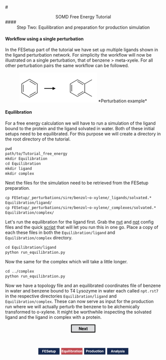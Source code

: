#<center>SOMD Free Energy Tutorial</center>
####<center>Step Two: Equilibration and preparation for production simulation </center>

#### Workflow using a single perturbation

In the FESetup part of the tutorial we have set up multiple ligands shown in the ligand perturbation network. For simplicity the workflow will now be illustrated on a single perturbation, that of benzene > meta-xyele. For all other perturbation pairs the same workflow can be followed. 

<center>
<img src="Data/example.jpg" alt="example" style="width: 250px;  min-width: 50px;" /> 
</a>
*Perturbation example* 
</center>


#### Equilibration
For a free energy calculation we will have to run a simulation of the ligand bound to the protein and the ligand solvated in water. Both of these initial setups need to be equilibrated. For this purpose we will create a directory in the root directory of the tutorial. 

```
pwd
path/to/Tutorial_free_energy
mkdir Equilibration
cd Equilibration
mkdir ligand
mkdir complex
```

Next the files for the simulation need to be retrieved from the FESetup preparation. 

```
cp FESetup/_perturbations/sire/benzol~o-xylene/_ligands/solvated.* Equilibration/ligand/
cp FESetup/_perturbations/sire/benzol~o-xylene/_complexes/solvated.*  Equilibration/complex/
```

Let's run the equilibration for the ligand first. Grab the [nvt](Data/nvt) and [npt](Data/npt) config files and the quick [script](Data/script) that will let you run this in one go. Place a copy of each these files in both the `Equilibration/ligand` and `Equilibration/complex` directory. 


```
cd Equilibration/ligand
python run_equilibration.py
```
Now the same for the complex which will take a little longer. 

```
cd ../complex
python run_equilibration.py
```

Now we have a topology file and an equilibrated coordinates file of benzene in water and benzene bound to T4 Lysozyme in water each called `npt.rst7` in the respective directories `Equilibration/ligand` and `Equilibration/complex`. These can now serve as input for the production run where we will actually perturb the benzene to be alchemically transformed to o-xylene. It might be worthwhile inspecting the solvated ligand and the ligand in complex with a protein. 

<center> <a href="Equilibration.html"> <img src="Buttons/Next.jpg" alt="Next" style="width: 80px;  min-width: 50px;" /></a> </center>

&nbsp;
&nbsp;
&nbsp;
<center>
<a href="FESetup.md"><img src="Buttons/FEsetup_b.jpg" alt="Fesetup" style="width: 70px;  min-width: 50px;" /></a> 
<a href="Equib.md"><img src="Buttons/Equib_r.jpg" alt="Equib" style="width: 70px;  min-width: 50px;"/></a> 
<a href="Production.md"><img src="Buttons/Production_b.jpg" alt="Production" style="width: 70px;  min-width: 50px;"/></a> 
<a href="Analysis.md"><img src="Buttons/Analysis_b.jpg" alt="Analysis" style="width: 70px;  min-width: 50px;" /></a>
</center>
